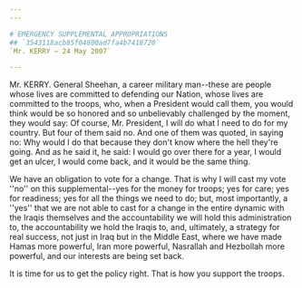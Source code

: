 ```yaml
---
---

# EMERGENCY SUPPLEMENTAL APPROPRIATIONS
## `3543118acb85f04800ad7fa4b7418720`
`Mr. KERRY — 24 May 2007`

---
```



Mr. KERRY. General Sheehan, a career military man--these are people 
whose lives are committed to defending our Nation, whose lives are 
committed to the troops, who, when a President would call them, you 
would think would be so honored and so unbelievably challenged by the 
moment, they would say: Of course, Mr. President, I will do what I need 
to do for my country. But four of them said no. And one of them was 
quoted, in saying no: Why would I do that because they don't know where 
the hell they're going. And as he said it, he said: I would go over 
there for a year, I would get an ulcer, I would come back, and it would 
be the same thing.

We have an obligation to vote for a change. That is why I will cast 
my vote ''no'' on this supplemental--yes for the money for troops; yes 
for care; yes for readiness; yes for all the things we need to do; but, 
most importantly, a ''yes'' that we are not able to cast for a change 
in the entire dynamic with the Iraqis themselves and the accountability 
we will hold this administration to, the accountability we hold the 
Iraqis to, and, ultimately, a strategy for real success, not just in 
Iraq but in the Middle East, where we have made Hamas more powerful, 
Iran more powerful, Nasrallah and Hezbollah more powerful, and our 
interests are being set back.

It is time for us to get the policy right. That is how you support 
the troops.